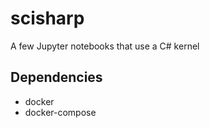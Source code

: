 # scisharp

A few Jupyter notebooks that use a C# kernel

## Dependencies  
 - docker
 - docker-compose
